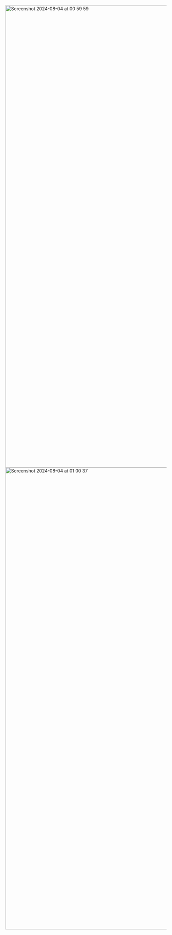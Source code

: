 <img width="1440" alt="Screenshot 2024-08-04 at 00 59 59" src="https://github.com/user-attachments/assets/0b21c9de-881a-4a1c-acf9-248cb237365d">
<img width="1440" alt="Screenshot 2024-08-04 at 01 00 37" src="https://github.com/user-attachments/assets/612fa3c3-6ffe-4f84-b6b1-a48f6959070d">
